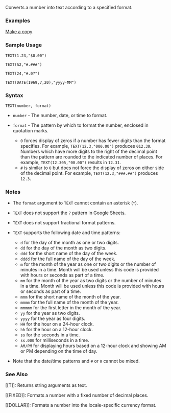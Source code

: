 Converts a number into text according to a specified format.

### Examples

[Make a copy](https://docs.google.com/spreadsheets/d/1xdMTiW2HtTxp59QTXKWaY_5P3M98uwRtrGwIo_8Lffo/copy)

### Sample Usage

`TEXT(1.23,"$0.00")`

`TEXT(A2,"#.###")`

`TEXT(24,"#.0?")`

`TEXT(DATE(1969,7,20),"yyyy-MM")`

### Syntax

`TEXT(number, format)`

* `number` - The number, date, or time to format.
* `format` - The pattern by which to format the number, enclosed in quotation marks.

  + `0` forces display of zeros if a number has fewer digits than the format specifies. For example, `TEXT(12.3,"000.00")` produces `012.30`. Numbers which have more digits to the right of the decimal point than the pattern are rounded to the indicated number of places. For example, `TEXT(12.305,"00.00")` results in `12.31`.
  + `#` is similar to `0` but does not force the display of zeros on either side of the decimal point. For example, `TEXT(12.3,"###.##")` produces `12.3`.

### Notes

* The `format` argument to `TEXT` cannot contain an asterisk (`*`).
* `TEXT` does not support the `?` pattern in Google Sheets.
* `TEXT` does not support fractional format patterns.
* `TEXT` supports the following date and time patterns:

  + `d` for the day of the month as one or two digits.
  + `dd` for the day of the month as two digits.
  + `ddd` for the short name of the day of the week.
  + `dddd` for the full name of the day of the week.
  + `m` for the month of the year as one or two digits or the number of minutes in a time. Month will be used unless this code is provided with hours or seconds as part of a time.
  + `mm` for the month of the year as two digits or the number of minutes in a time. Month will be used unless this code is provided with hours or seconds as part of a time.
  + `mmm` for the short name of the month of the year.
  + `mmmm` for the full name of the month of the year.
  + `mmmmm` for the first letter in the month of the year.
  + `yy` for the year as two digits.
  + `yyyy` for the year as four digits.
  + `HH` for the hour on a 24-hour clock.
  + `hh` for the hour on a 12-hour clock.
  + `ss` for the seconds in a time.
  + `ss.000` for milliseconds in a time.
  + `AM/PM` for displaying hours based on a 12-hour clock and showing AM or PM depending on the time of day.
* Note that the date/time patterns and `#` or `0` cannot be mixed.

### See Also

[[T]]: Returns string arguments as text.

[[FIXED]]: Formats a number with a fixed number of decimal places.

[[DOLLAR]]: Formats a number into the locale-specific currency format.